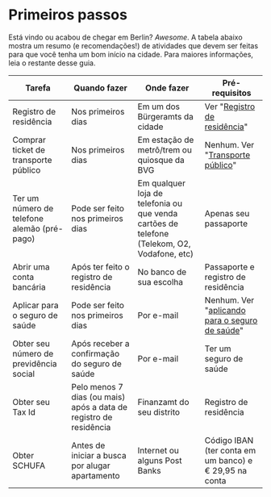 # Primeiros passos

Está vindo ou acabou de chegar em Berlin? *Awesome*.
A tabela abaixo mostra um resumo (e recomendações!) de atividades que devem ser feitas para que você tenha um bom início na cidade. Para maiores informações, leia o restante desse guia.

| Tarefa  | Quando fazer | Onde fazer | Pré-requisitos |
| ------------- | ------------- |------------- | ------------- |
| Registro de residência  | Nos primeiros dias | Em um dos Bürgeramts da cidade | Ver "[Registro de residência](/pages/registro-de-residencia.md)"
| Comprar ticket de transporte público  | Nos primeiros dias | Em estação de metrô/trem ou quiosque da BVG | Nenhum. Ver "[Transporte público](/pages/transporte-publico.md)"
| Ter um número de telefone alemão (pré-pago)  | Pode ser feito nos primeiros dias  | Em qualquer loja de telefonia ou que venda cartões de telefone (Telekom, O2, Vodafone, etc) | Apenas seu passaporte
| Abrir uma conta bancária  | Após ter feito o registro de residência  | No banco de sua escolha  | Passaporte e registro de residência
| Aplicar para o seguro de saúde  | Pode ser feito nos primeiros dias  | Por e-mail | Nenhum. Ver "[aplicando para o seguro de saúde](/pages/saude-publica.md)"
| Obter seu número de previdência social  | Após receber a confirmação do seguro de saúde | Por e-mail | Ter um seguro de saúde
| Obter seu Tax Id  | Pelo menos 7 dias (ou mais) após a data de registro de residência | Finanzamt do seu distrito | Registro de residência
| Obter SCHUFA | Antes de iniciar a busca por alugar apartamento | Internet ou alguns Post Banks | Código IBAN (ter conta em um banco) e € 29,95 na conta
